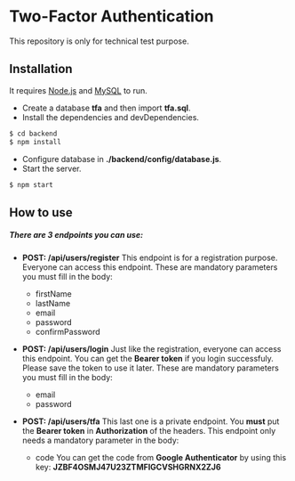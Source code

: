 # Two-Factor Authentication

This repository is only for technical test purpose. 


## Installation

It requires [Node.js](https://nodejs.org/) and [MySQL](https://mysql.com/) to run.
* Create a database __tfa__ and then import __tfa.sql__.
* Install the dependencies and devDependencies.

```sh
$ cd backend
$ npm install
```

* Configure database in __./backend/config/database.js__.
* Start the server.
```sh
$ npm start
```

## How to use
##### There are 3 endpoints you can use:

* __POST: /api/users/register__
This endpoint is for a registration purpose. Everyone can access this endpoint. 
These are mandatory parameters you must fill in the body:
  + firstName
  + lastName
  + email
  + password
  + confirmPassword


* __POST: /api/users/login__
Just like the registration, everyone can access this endpoint. You can get the __Bearer token__ if you login successfuly. 
Please save the token to use it later.
These are mandatory parameters you must fill in the body:
  + email
  + password


* __POST: /api/users/tfa__
This last one is a private endpoint. You __must__ put the __Bearer token__ in __Authorization__ of the headers.
This endpoint only needs a mandatory parameter in the body:
  + code
You can get the code from __Google Authenticator__ by using this key: __JZBF4OSMJ47U23ZTMFIGCVSHGRNX2ZJ6__ 